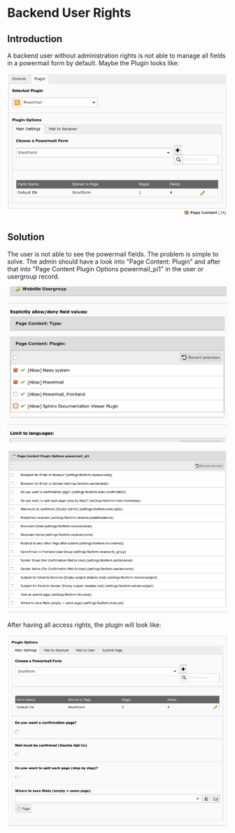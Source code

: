 # Backend User Rights

## Introduction

A backend user without administration rights is not able to manage all fields in a powermail form by default.
Maybe the Plugin looks like:

![userrights_plugin_failure](../Images/userrights_plugin_failure.png)

## Solution

The user is not able to see the powermail fields. The problem is simple to solve.
The admin should have a look into "Page Content: Plugin" and after that into
"Page Content Plugin Options powermail_pi1" in the user or usergroup record.

![userrights_plugin](../Images/userrights_plugin.png)

![userrights_flexform](../Images/userrights_flexform.png)

After having all access rights, the plugin will look like:

![plugin_tab1](../Images/plugin_tab1.png)
